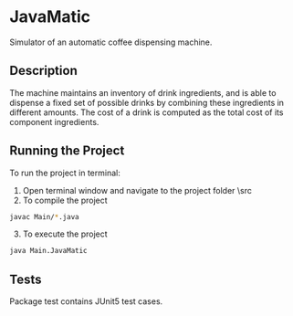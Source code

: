 # JavaMatic

Simulator of an automatic coffee dispensing machine.

## Description
The machine maintains an inventory of drink ingredients, and is able to dispense a fixed set of possible 
drinks by combining these ingredients in different amounts. The cost of a drink is computed as the total 
cost of its component ingredients.

## Running the Project

To run the project in terminal:
1) Open terminal window and navigate to the project folder \src
2) To compile the project
```bash
javac Main/*.java
```
3) To execute the project
```bash
java Main.JavaMatic
```

## Tests
Package test contains JUnit5 test cases.
